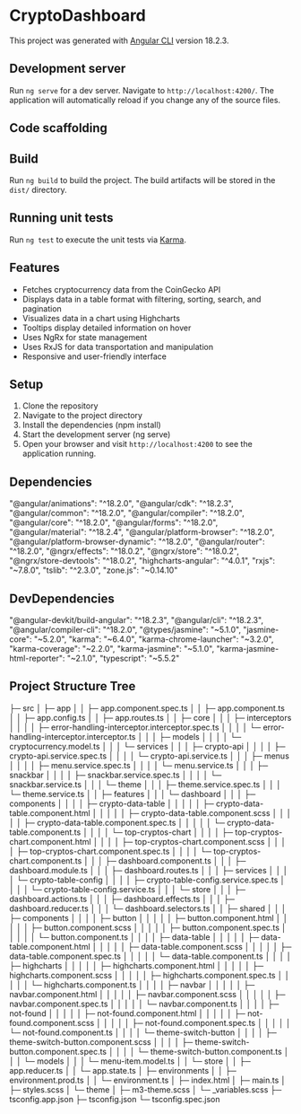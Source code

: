 # CryptoDashboard

This project was generated with [Angular CLI](https://github.com/angular/angular-cli) version 18.2.3.

## Development server

Run `ng serve` for a dev server. Navigate to `http://localhost:4200/`. The application will automatically reload if you change any of the source files.

## Code scaffolding

## Build

Run `ng build` to build the project. The build artifacts will be stored in the `dist/` directory.

## Running unit tests

Run `ng test` to execute the unit tests via [Karma](https://karma-runner.github.io).


## Features

- Fetches cryptocurrency data from the CoinGecko API
- Displays data in a table format with filtering, sorting, search, and pagination
- Visualizes data in a chart using Highcharts
- Tooltips display detailed information on hover
- Uses NgRx for state management
- Uses RxJS for data transportation and manipulation
- Responsive and user-friendly interface

## Setup

1. Clone the repository
2. Navigate to the project directory
3. Install the dependencies (npm install)
4. Start the development server (ng serve)
5. Open your browser and visit `http://localhost:4200` to see the application running.

## Dependencies

"@angular/animations": "^18.2.0",
"@angular/cdk": "^18.2.3",
"@angular/common": "^18.2.0",
"@angular/compiler": "^18.2.0",
"@angular/core": "^18.2.0",
"@angular/forms": "^18.2.0",
"@angular/material": "^18.2.4",
"@angular/platform-browser": "^18.2.0",
"@angular/platform-browser-dynamic": "^18.2.0",
"@angular/router": "^18.2.0",
"@ngrx/effects": "^18.0.2",
"@ngrx/store": "^18.0.2",
"@ngrx/store-devtools": "^18.0.2",
"highcharts-angular": "^4.0.1",
"rxjs": "~7.8.0",
"tslib": "^2.3.0",
"zone.js": "~0.14.10"

## DevDependencies

"@angular-devkit/build-angular": "^18.2.3",
"@angular/cli": "^18.2.3",
"@angular/compiler-cli": "^18.2.0",
"@types/jasmine": "~5.1.0",
"jasmine-core": "~5.2.0",
"karma": "~6.4.0",
"karma-chrome-launcher": "~3.2.0",
"karma-coverage": "~2.2.0",
"karma-jasmine": "~5.1.0",
"karma-jasmine-html-reporter": "~2.1.0",
"typescript": "~5.5.2"



## Project Structure Tree

├─ src
│  ├─ app
│  │  ├─ app.component.spec.ts
│  │  ├─ app.component.ts
│  │  ├─ app.config.ts
│  │  ├─ app.routes.ts
│  │  ├─ core
│  │  │  ├─ interceptors
│  │  │  │  ├─ error-handling-interceptor.interceptor.spec.ts
│  │  │  │  └─ error-handling-interceptor.interceptor.ts
│  │  │  ├─ models
│  │  │  │  └─ cryptocurrency.model.ts
│  │  │  └─ services
│  │  │     ├─ crypto-api
│  │  │     │  ├─ crypto-api.service.spec.ts
│  │  │     │  └─ crypto-api.service.ts
│  │  │     ├─ menus
│  │  │     │  ├─ menu.service.spec.ts
│  │  │     │  └─ menu.service.ts
│  │  │     ├─ snackbar
│  │  │     │  ├─ snackbar.service.spec.ts
│  │  │     │  └─ snackbar.service.ts
│  │  │     └─ theme
│  │  │        ├─ theme.service.spec.ts
│  │  │        └─ theme.service.ts
│  │  ├─ features
│  │  │  └─ dashboard
│  │  │     ├─ components
│  │  │     │  ├─ crypto-data-table
│  │  │     │  │  ├─ crypto-data-table.component.html
│  │  │     │  │  ├─ crypto-data-table.component.scss
│  │  │     │  │  ├─ crypto-data-table.component.spec.ts
│  │  │     │  │  └─ crypto-data-table.component.ts
│  │  │     │  └─ top-cryptos-chart
│  │  │     │     ├─ top-cryptos-chart.component.html
│  │  │     │     ├─ top-cryptos-chart.component.scss
│  │  │     │     ├─ top-cryptos-chart.component.spec.ts
│  │  │     │     └─ top-cryptos-chart.component.ts
│  │  │     ├─ dashboard.component.ts
│  │  │     ├─ dashboard.module.ts
│  │  │     ├─ dashboard.routes.ts
│  │  │     ├─ services
│  │  │     │  └─ crypto-table-config
│  │  │     │     ├─ crypto-table-config.service.spec.ts
│  │  │     │     └─ crypto-table-config.service.ts
│  │  │     └─ store
│  │  │        ├─ dashboard.actions.ts
│  │  │        ├─ dashboard.effects.ts
│  │  │        ├─ dashboard.reducer.ts
│  │  │        └─ dashboard.selectors.ts
│  │  ├─ shared
│  │  │  ├─ components
│  │  │  │  ├─ button
│  │  │  │  │  ├─ button.component.html
│  │  │  │  │  ├─ button.component.scss
│  │  │  │  │  ├─ button.component.spec.ts
│  │  │  │  │  └─ button.component.ts
│  │  │  │  ├─ data-table
│  │  │  │  │  ├─ data-table.component.html
│  │  │  │  │  ├─ data-table.component.scss
│  │  │  │  │  ├─ data-table.component.spec.ts
│  │  │  │  │  └─ data-table.component.ts
│  │  │  │  ├─ highcharts
│  │  │  │  │  ├─ highcharts.component.html
│  │  │  │  │  ├─ highcharts.component.scss
│  │  │  │  │  ├─ highcharts.component.spec.ts
│  │  │  │  │  └─ highcharts.component.ts
│  │  │  │  ├─ navbar
│  │  │  │  │  ├─ navbar.component.html
│  │  │  │  │  ├─ navbar.component.scss
│  │  │  │  │  ├─ navbar.component.spec.ts
│  │  │  │  │  └─ navbar.component.ts
│  │  │  │  ├─ not-found
│  │  │  │  │  ├─ not-found.component.html
│  │  │  │  │  ├─ not-found.component.scss
│  │  │  │  │  ├─ not-found.component.spec.ts
│  │  │  │  │  └─ not-found.component.ts
│  │  │  │  └─ theme-switch-button
│  │  │  │     ├─ theme-switch-button.component.scss
│  │  │  │     ├─ theme-switch-button.component.spec.ts
│  │  │  │     └─ theme-switch-button.component.ts
│  │  │  └─ models
│  │  │     └─ menu-item.model.ts
│  │  └─ store
│  │     ├─ app.reducer.ts
│  │     └─ app.state.ts
│  ├─ environments
│  │  ├─ environment.prod.ts
│  │  └─ environment.ts
│  ├─ index.html
│  ├─ main.ts
│  ├─ styles.scss
│  └─ theme
│     ├─ m3-theme.scss
│     └─ _variables.scss
├─ tsconfig.app.json
├─ tsconfig.json
└─ tsconfig.spec.json